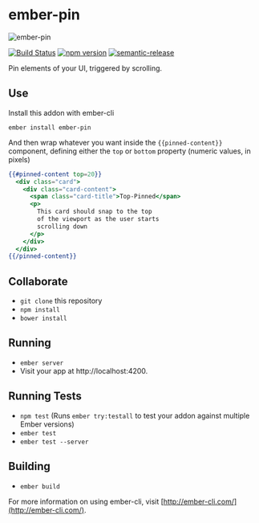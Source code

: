 # ember-pin

![ember-pin](http://i65.tinypic.com/bhwzn8.gif)

[![Build Status](https://travis-ci.org/mike-north/ember-pin.svg?branch=master)](https://travis-ci.org/mike-north/ember-pin)
[![npm version](https://badge.fury.io/js/ember-pin.svg)](http://badge.fury.io/js/ember-pin)
[![semantic-release](https://img.shields.io/badge/%20%20%F0%9F%93%A6%F0%9F%9A%80-semantic--release-e10079.svg)](https://github.com/semantic-release/semantic-release)

Pin elements of your UI, triggered by scrolling.

## Use

Install this addon with ember-cli

```
ember install ember-pin
```

And then wrap whatever you want inside the `{{pinned-content}}` component, defining either the `top` or `bottom` property (numeric values, in pixels)

```hbs
{{#pinned-content top=20}}
  <div class="card">
    <div class="card-content">
      <span class="card-title">Top-Pinned</span>
      <p>
        This card should snap to the top
        of the viewport as the user starts
        scrolling down
      </p>
    </div>
  </div>
{{/pinned-content}}
```

## Collaborate

- `git clone` this repository
- `npm install`
- `bower install`

## Running

- `ember server`
- Visit your app at http://localhost:4200.

## Running Tests

- `npm test` (Runs `ember try:testall` to test your addon against multiple Ember versions)
- `ember test`
- `ember test --server`

## Building

- `ember build`

For more information on using ember-cli, visit [http://ember-cli.com/](http://ember-cli.com/).
